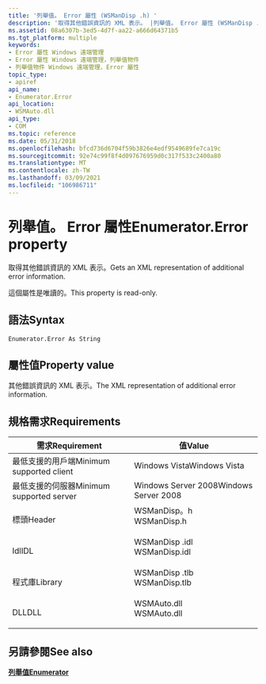 ```yaml
---
title: '列舉值。 Error 屬性 (WSManDisp .h) '
description: '取得其他錯誤資訊的 XML 表示。 |列舉值。 Error 屬性 (WSManDisp .h) '
ms.assetid: 08a6307b-3ed5-4d7f-aa22-a666d64371b5
ms.tgt_platform: multiple
keywords:
- Error 屬性 Windows 遠端管理
- Error 屬性 Windows 遠端管理，列舉值物件
- 列舉值物件 Windows 遠端管理，Error 屬性
topic_type:
- apiref
api_name:
- Enumerator.Error
api_location:
- WSMAuto.dll
api_type:
- COM
ms.topic: reference
ms.date: 05/31/2018
ms.openlocfilehash: bfcd736d6704f59b3826e4edf9549689fe7ca19c
ms.sourcegitcommit: 92e74c99f8f4d097676959d0c317f533c2400a80
ms.translationtype: MT
ms.contentlocale: zh-TW
ms.lasthandoff: 03/09/2021
ms.locfileid: "106986711"
---
```

# <a name="enumeratorerror-property"></a><span data-ttu-id="2dddc-107">列舉值。 Error 屬性</span><span class="sxs-lookup"><span data-stu-id="2dddc-107">Enumerator.Error property</span></span>

<span data-ttu-id="2dddc-108">取得其他錯誤資訊的 XML 表示。</span><span class="sxs-lookup"><span data-stu-id="2dddc-108">Gets an XML representation of additional error information.</span></span>

<span data-ttu-id="2dddc-109">這個屬性是唯讀的。</span><span class="sxs-lookup"><span data-stu-id="2dddc-109">This property is read-only.</span></span>

## <a name="syntax"></a><span data-ttu-id="2dddc-110">語法</span><span class="sxs-lookup"><span data-stu-id="2dddc-110">Syntax</span></span>


```VB
Enumerator.Error As String
```



## <a name="property-value"></a><span data-ttu-id="2dddc-111">屬性值</span><span class="sxs-lookup"><span data-stu-id="2dddc-111">Property value</span></span>

<span data-ttu-id="2dddc-112">其他錯誤資訊的 XML 表示。</span><span class="sxs-lookup"><span data-stu-id="2dddc-112">The XML representation of additional error information.</span></span>

## <a name="requirements"></a><span data-ttu-id="2dddc-113">規格需求</span><span class="sxs-lookup"><span data-stu-id="2dddc-113">Requirements</span></span>



| <span data-ttu-id="2dddc-114">需求</span><span class="sxs-lookup"><span data-stu-id="2dddc-114">Requirement</span></span> | <span data-ttu-id="2dddc-115">值</span><span class="sxs-lookup"><span data-stu-id="2dddc-115">Value</span></span> |
|-------------------------------------|------------------------------------------------------------------------------------------|
| <span data-ttu-id="2dddc-116">最低支援的用戶端</span><span class="sxs-lookup"><span data-stu-id="2dddc-116">Minimum supported client</span></span><br/> | <span data-ttu-id="2dddc-117">Windows Vista</span><span class="sxs-lookup"><span data-stu-id="2dddc-117">Windows Vista</span></span><br/>                                                                 |
| <span data-ttu-id="2dddc-118">最低支援的伺服器</span><span class="sxs-lookup"><span data-stu-id="2dddc-118">Minimum supported server</span></span><br/> | <span data-ttu-id="2dddc-119">Windows Server 2008</span><span class="sxs-lookup"><span data-stu-id="2dddc-119">Windows Server 2008</span></span><br/>                                                           |
| <span data-ttu-id="2dddc-120">標頭</span><span class="sxs-lookup"><span data-stu-id="2dddc-120">Header</span></span><br/>                   | <dl> <span data-ttu-id="2dddc-121"><dt>WSManDisp。h</dt></span><span class="sxs-lookup"><span data-stu-id="2dddc-121"><dt>WSManDisp.h</dt></span></span> </dl>   |
| <span data-ttu-id="2dddc-122">Idl</span><span class="sxs-lookup"><span data-stu-id="2dddc-122">IDL</span></span><br/>                      | <dl> <span data-ttu-id="2dddc-123"><dt>WSManDisp .idl</dt></span><span class="sxs-lookup"><span data-stu-id="2dddc-123"><dt>WSManDisp.idl</dt></span></span> </dl> |
| <span data-ttu-id="2dddc-124">程式庫</span><span class="sxs-lookup"><span data-stu-id="2dddc-124">Library</span></span><br/>                  | <dl> <span data-ttu-id="2dddc-125"><dt>WSManDisp .tlb</dt></span><span class="sxs-lookup"><span data-stu-id="2dddc-125"><dt>WSManDisp.tlb</dt></span></span> </dl> |
| <span data-ttu-id="2dddc-126">DLL</span><span class="sxs-lookup"><span data-stu-id="2dddc-126">DLL</span></span><br/>                      | <dl> <span data-ttu-id="2dddc-127"><dt>WSMAuto.dll</dt></span><span class="sxs-lookup"><span data-stu-id="2dddc-127"><dt>WSMAuto.dll</dt></span></span> </dl>   |



## <a name="see-also"></a><span data-ttu-id="2dddc-128">另請參閱</span><span class="sxs-lookup"><span data-stu-id="2dddc-128">See also</span></span>

<dl> <dt>

[<span data-ttu-id="2dddc-129">**列舉值**</span><span class="sxs-lookup"><span data-stu-id="2dddc-129">**Enumerator**</span></span>](enumerator.md)
</dt> </dl>

 

 





